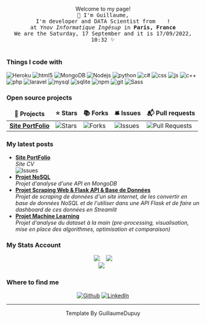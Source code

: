 <p align="center">Welcome to my page! <br> 
  <samp>
    👋 I'm Guillaume,  
    <br>I'm developer and DATA Scientist from <img src="https://cdn-icons-png.flaticon.com/512/197/197560.png" width="13"/> !
    <br>at <em>Ynov Informatique Ingésup</em> in <b>Paris, France </b> 
    <br> We are the Saturday, 17 September and it is 17&#x2F;09&#x2F;2022, 10:32 ✨<br><br>
  </samp>
</p>

<h3>Things I code with</h3>

<p>
  <img alt="Heroku" src="https://img.shields.io/badge/Heroku-430098?style=for-the-badge&logo=heroku&logoColor=white" />
  <img alt="html5" src="https://img.shields.io/badge/HTML5-E34F26?style=for-the-badge&logo=html5&logoColor=white" />
  <img alt="MongoDB" src="https://img.shields.io/badge/MongoDB-4EA94B?style=for-the-badge&logo=mongodb&logoColor=white" />
  <img alt="Nodejs" src="https://img.shields.io/badge/Node.js-43853D?style=for-the-badge&logo=node.js&logoColor=white" />
  <img alt="python" src="https://img.shields.io/badge/Python-3776AB?style=for-the-badge&logo=python&logoColor=white" />
  <img alt="c#" src="https://img.shields.io/badge/C%23-239120?style=for-the-badge&logo=c-sharp&logoColor=white" />
  <img alt="css" src="https://img.shields.io/badge/CSS-239120?&style=for-the-badge&logo=css3&logoColor=white" />
  <img alt="js" src="https://img.shields.io/badge/JavaScript-F7DF1E?style=for-the-badge&logo=javascript&logoColor=black" />
  <img alt="c++" src="https://img.shields.io/badge/C%2B%2B-00599C?style=for-the-badge&logo=c%2B%2B&logoColor=white" />
  <img alt="php" src="https://img.shields.io/badge/PHP-777BB4?style=for-the-badge&logo=php&logoColor=white" />
  <img alt="laravel" src="https://img.shields.io/badge/Laravel-FF2D20?style=for-the-badge&logo=laravel&logoColor=white" />
  <img alt="mysql" src="https://img.shields.io/badge/MySQL-00000F?style=for-the-badge&logo=mysql&logoColor=white" />
  <img alt="sqlite" src="https://img.shields.io/badge/SQLite-07405E?style=for-the-badge&logo=sqlite&logoColor=white" />
  <img alt="npm" src="https://img.shields.io/badge/-NPM-CB3837?style=flat-square&logo=npm&logoColor=white" />
  <img alt="git" src="https://img.shields.io/badge/-Git-F05032?style=flat-square&logo=git&logoColor=white" />
  <img alt="Sass" src="https://img.shields.io/badge/-Sass-CC6699?style=flat-square&logo=sass&logoColor=white" /> 
</p>

<h3>Open source projects</h3>

<table>
  <thead align="center">
    <tr>
      <td><b>🎁 Projects</b></td>
      <td><b>⭐ Stars</b></td>
      <td><b>📚 Forks</b></td>
      <td><b>🛎 Issues</b></td>
      <td><b>📬 Pull requests</b></td>
    </tr>
  </thead>
  <tbody>
    <tr>
      <td><a href="https://github.com/GuillaumeDupuy/Site_Portfolio"><b>Site PortFolio</b></a></td>
      <td><img alt="Stars" src="https://img.shields.io/github/stars/GuillaumeDupuy/Site_Portfolio.svg"/></td>
      <td><img alt="Forks" src="https://img.shields.io/github/forks/GuillaumeDupuy/Site_Portfolio.svg"/></td>
      <td><img alt="Issues" src="https://img.shields.io/github/issues/GuillaumeDupuy/Site_Portfolio.svg"/></td>
      <td><img alt="Pull Requests" src="https://img.shields.io/github/issues-pr/GuillaumeDupuy/Site_Portfolio.svg"/></td>
    </tr>
  </tbody>
</table>

<h3>My latest posts</h3>
<ul>
  <li><a href="https://guillaumedupuy.fr/"><b>Site PortFolio</b></a><br/><i>Site CV</i><br/><img alt="Issues" src="https://img.shields.io/website-up-down-green-red/http/guillaumedupuy.fr.svg"/></li>
  <li><a href="https://github.com/GuillaumeDupuy/Projet_NoSQL"><b>Projet NoSQL</b></a><br/><i>Projet d'analyse d'une API en MongoDB</i></li>
  <li><a href="https://github.com/GuillaumeDupuy/Scraping_Python"><b>Projet Scraping Web & Flask API & Base de Données</b></a><br/><i>Projet de scraping de données d'un site internet, de les convertir en base de données NoSQL et de l'utiliser dans une API Flask et de faire un dashboard de ces données en Streamlit</i></li>
  <li><a href="https://github.com/GuillaumeDupuy/Machine-Learning"><b>Projet Machine Learning</b></a><br/><i>Projet d'analyse du dataset à la main (pre-processing, visualisation, mise en place des algorithmes, optimisation et comparaison)</i></li>
</ul>

<h3>My Stats Account</h3>

<pre align="center"><img src="https://github-readme-stats.vercel.app/api?username=GuillaumeDupuy&theme=blue-green"/>  <img src="https://github-readme-stats.vercel.app/api/top-langs/?username=GuillaumeDupuy&theme=blue-green&layout=compact&langs_count=10"/>
<img  src="https://github-profile-trophy.vercel.app/?username=GuillaumeDupuy&row=1)](https://github.com/ryo-ma/github-profile-trophy"/> </pre>

<h3>Where to find me</h3>
<p align="center"><a href="https://github.com/GuillaumeDupuy" target="_blank"><img alt="Github" src="https://img.shields.io/badge/GitHub-%2312100E.svg?&style=for-the-badge&logo=Github&logoColor=white" /></a> <a href="https://www.linkedin.com/in/guillaume-dupuy/" target="_blank"><img alt="LinkedIn" src="https://img.shields.io/badge/linkedin-%230077B5.svg?&style=for-the-badge&logo=linkedin&logoColor=white" /></a></p>

<hr>

<p align="center">Template By GuillaumeDupuy</p>
